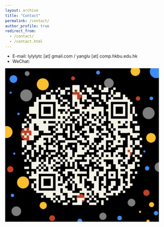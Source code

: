 ```yaml
---
layout: archive
title: "Contact"
permalink: /contact/
author_profile: true
redirect_from:
  - /contact/
  - /contact.html
---
```



* E-mail: lylylytc [at] gmail.com / yanglu [at] comp.hkbu.edu.hk
* WeChat:

<img src="../images/wechat_qrcode.png" style="height:500px"/>


